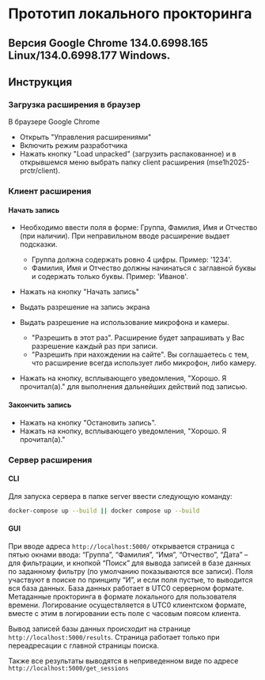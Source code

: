 # Прототип локального прокторинга

## Версия Google Chrome 134.0.6998.165 Linux/134.0.6998.177 Windows.

## Инструкция

### Загрузка расширения в браузер

В браузере Google Chrome 
* Открыть "Управления расширениями"
* Включить режим разработчика
* Нажать кнопку "Load unpacked" (загрузить распакованное) и в открывшемся меню выбрать папку client расширения (mse1h2025-prctr/client).


### Клиент расширения
#### Начать запись
* Необходимо ввести поля в форме: Группа, Фамилия, Имя и Отчество (при наличии). При неправильном вводе расширение выдает подсказки.  
    * Группа должна содержать ровно 4 цифры. Пример: '1234'.
    * Фамилия, Имя и Отчество должны начинаться с заглавной буквы и содержать только буквы. Пример: 'Иванов'.

* Нажать на кнопку "Начать запись"
* Выдать разрешение на запись экрана
 
* Выдать разрешение на использование микрофона и камеры. 
    * "Разрешить в этот раз". Расширение будет запрашивать у Вас разрешение каждый раз при записи. 
    * "Разрешить при нахождении на сайте". Вы соглашаетесь с тем, что расширение всегда использует либо микрофон, либо камеру. 
 
* Нажать на кнопку, всплывающего уведомления, "Хорошо. Я прочитал(а)." для выполнения дальнейших действий под записью.

#### Закончить запись
* Нажать на кнопку "Остановить запись".
* Нажать на кнопку, всплывающего уведомления, "Хорошо. Я прочитал(а)."


### Сервер расширения
#### CLI
Для запуска сервера в папке server ввести следующую команду:
```bash
docker-compose up --build || docker compose up --build
```

#### GUI
При вводе адреса `http://localhost:5000/` открывается страница с пятью окнами ввода: “Группа”, “Фамилия”, “Имя”, “Отчество”, “Дата” – для фильтрации, и кнопкой “Поиск” для вывода записей в базе данных по заданному фильтру (по умолчанию показываются все записи). Поля участвуют в поиске по принципу “И”, и если поля пустые, то выводится вся база данных. База данных работает в UTC0 серверном формате. Метаданные прокторинга в формате локального для пользователя времени. Логирование осуществляется в UTC0 клиентском формате, вместе с этим в логировании есть поле с часовым поясом клиента.

Вывод записей базы данных происходит на странице `http://localhost:5000/results`. Страница работает только при переадресации с главной страницы поиска.

Также все результаты выводятся в неприведенном виде по адресе `http://localhost:5000/get_sessions`
